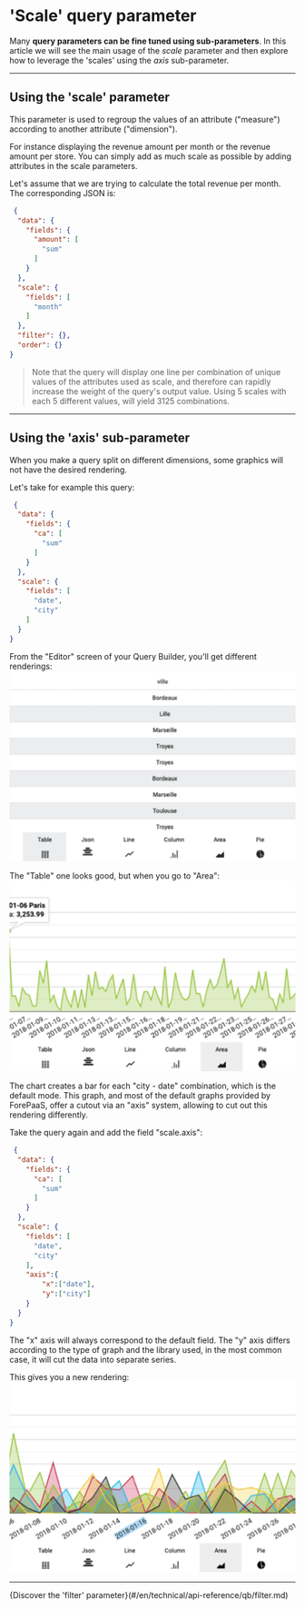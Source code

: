 # 'Scale' query parameter

Many **query parameters can be fine tuned using sub-parameters**. In this article we will see the main usage of the *scale* parameter and then explore how to leverage the 'scales' using the *axis* sub-parameter.

---
## Using the 'scale' parameter

This parameter is used to regroup the values of an attribute ("measure") according to another attribute ("dimension"). 

For instance displaying the revenue amount per month or the revenue amount per store. You can simply add as much scale as possible by adding attributes in the scale parameters. 

Let's assume that we are trying to calculate the total revenue per month. The corresponding JSON is:

```json
 {
  "data": {
    "fields": {
      "amount": [
        "sum"
      ]
    }
  },
  "scale": {
    "fields": [
      "month"
    ]
  },
  "filter": {},
  "order": {}
}
```
> Note that the query will display one line per combination of unique values of the attributes used as scale, and therefore can rapidly increase the weight of the query's output value. Using 5 scales with each 5 different values, will yield 3125 combinations.

---
## Using the 'axis' sub-parameter 

When you make a query split on different dimensions, some graphics will not have the desired rendering.

Let's take for example this query:

```json
 {
  "data": {
    "fields": {
      "ca": [
        "sum"
      ]
    }
  },
  "scale": {
    "fields": [
      "date",
      "city"
    ]
  }
}
```

From the "Editor" screen of your Query Builder, you'll get different renderings:
![editor](picts/axis-editor-qb.png)

The "Table" one looks good, but when you go to "Area":
![area](picts/axis-area-qb.png)
 
The chart creates a bar for each "city - date" combination, which is the default mode. This graph, and most of the default graphs provided by ForePaaS, offer a cutout via an "axis" system, allowing to cut out this rendering differently.

Take the query again and add the field "scale.axis":

```json
 {
  "data": {
    "fields": {
      "ca": [
        "sum"
      ]
    }
  },
  "scale": {
    "fields": [
      "date",
      "city"
    ],
    "axis":{
        "x":["date"],
        "y":["city"]
    }
  }
}
```

The "x" axis will always correspond to the default field.
The "y" axis differs according to the type of graph and the library used, in the most common case, it will cut the data into separate series.

This gives you a new rendering: 
![axis](picts/axis-qb.png)

---

{Discover the 'filter' parameter}(#/en/technical/api-reference/qb/filter.md)
